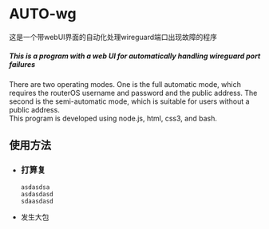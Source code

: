 # AUTO-wg
这是一个带webUI界面的自动化处理wireguard端口出现故障的程序<br />
##### This is a program with a web UI for automatically handling wireguard port failures
There are two operating modes. One is the full automatic mode, which requires the routerOS username and password and the public address. The second is the semi-automatic mode, which is suitable for users without a public address.<br />
This program is developed using node.js, html, css3, and bash.


## 使用方法

* ### 打算复
  
      asdasdsa 
      asdasdasd
      sdaasdasd
* 发生大包
